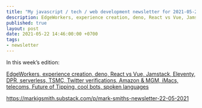 ```yaml
---
title: "My javascript / tech / web development newsletter for 2021-05-22 is out!"
description: EdgeWorkers, experience creation, deno, React vs Vue, Jamstack, Eleventy, DPR, serverless, TSMC, Twitter verifications, Amazon & MGM, iMacs, telecoms, Future of Tipping, cool bots, spoken languages
published: true
layout: post
date: 2021-05-22 14:46:00:00 +0700
tags:
- newsletter
---
```

In this week’s edition:

[EdgeWorkers, experience creation, deno, React vs Vue, Jamstack, Eleventy, DPR, serverless, TSMC, Twitter verifications, Amazon & MGM, iMacs, telecoms, Future of Tipping, cool bots, spoken languages](https://markjgsmith.substack.com/p/mark-smiths-newsletter-22-05-2021)

https://markjgsmith.substack.com/p/mark-smiths-newsletter-22-05-2021
